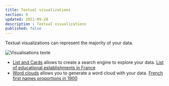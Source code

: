 ```yaml
---
title: Textual visualizations
section: 9
updated: 2021-09-20
description : Textual visualizations
published: false
---
```


Textual visualizations can represent the majority of your data.

![Visualisations texte](./images/user-guide-backoffice/visu-text.jpg)

* [List and Cards](./user-guide-backoffice/liste-fiches) allows to create a search engine to explore your data. [List of educational establishments in France](https://opendata.koumoul.com/reuses/liste-des-etablissements-de-l'education-en-france)
* [Word clouds](./user-guide-backoffice/word-cloud) allows you to generate a word cloud with your data. [French first names proportions in 1900](https://opendata.koumoul.com/reuses/prenom-par-annee)
